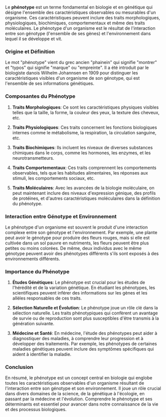 Le **phénotype** est un terme fondamental en biologie et en génétique qui désigne l'ensemble des caractéristiques observables ou mesurables d'un organisme. Ces caractéristiques peuvent inclure des traits morphologiques, physiologiques, biochimiques, comportementaux et même des traits moléculaires. Le phénotype d'un organisme est le résultat de l'interaction entre son génotype (l'ensemble de ses gènes) et l'environnement dans lequel il se développe et vit.

### Origine et Définition

Le mot "phénotype" vient du grec ancien "phainein" qui signifie "montrer" et "typos" qui signifie "marque" ou "empreinte". Il a été introduit par le biologiste danois Wilhelm Johannsen en 1909 pour distinguer les caractéristiques visibles d'un organisme de son génotype, qui est l'ensemble de ses informations génétiques.

### Composantes du Phénotype

1. **Traits Morphologiques**: Ce sont les caractéristiques physiques visibles telles que la taille, la forme, la couleur des yeux, la texture des cheveux, etc.
   
2. **Traits Physiologiques**: Ces traits concernent les fonctions biologiques internes comme le métabolisme, la respiration, la circulation sanguine, etc.
   
3. **Traits Biochimiques**: Ils incluent les niveaux de diverses substances chimiques dans le corps, comme les hormones, les enzymes, et les neurotransmetteurs.
   
4. **Traits Comportementaux**: Ces traits comprennent les comportements observables, tels que les habitudes alimentaires, les réponses aux stimuli, les comportements sociaux, etc.
   
5. **Traits Moléculaires**: Avec les avancées de la biologie moléculaire, on peut maintenant inclure des niveaux d'expression génique, des profils de protéines, et d'autres caractéristiques moléculaires dans la définition du phénotype.

### Interaction entre Génotype et Environnement

Le phénotype d'un organisme est souvent le produit d'une interaction complexe entre son génotype et l'environnement. Par exemple, une plante peut avoir le génotype pour produire des fleurs rouges, mais si elle est cultivée dans un sol pauvre en nutriments, les fleurs peuvent être plus petites ou moins colorées. De même, deux individus avec le même génotype peuvent avoir des phénotypes différents s'ils sont exposés à des environnements différents.

### Importance du Phénotype

1. **Études Génétiques**: Le phénotype est crucial pour les études de l'hérédité et de la variation génétique. En étudiant les phénotypes, les scientifiques peuvent inférer des informations sur les gènes et les allèles responsables de ces traits.
   
2. **Sélection Naturelle et Évolution**: Le phénotype joue un rôle clé dans la sélection naturelle. Les traits phénotypiques qui confèrent un avantage de survie ou de reproduction sont plus susceptibles d'être transmis à la génération suivante.
   
3. **Médecine et Santé**: En médecine, l'étude des phénotypes peut aider à diagnostiquer des maladies, à comprendre leur progression et à développer des traitements. Par exemple, les phénotypes de certaines maladies génétiques peuvent inclure des symptômes spécifiques qui aident à identifier la maladie.

### Conclusion

En résumé, le phénotype est un concept central en biologie qui englobe toutes les caractéristiques observables d'un organisme résultant de l'interaction entre son génotype et son environnement. Il joue un rôle crucial dans divers domaines de la science, de la génétique à l'écologie, en passant par la médecine et l'évolution. Comprendre le phénotype et ses déterminants est essentiel pour avancer dans notre connaissance de la vie et des processus biologiques.